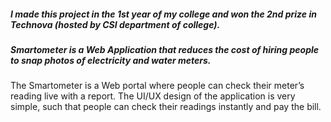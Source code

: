 
##### I made this project in the 1st year of my college and won the 2nd prize in Technova (hosted by CSI department of college).
##### Smartometer is a Web Application that reduces the cost of hiring people to snap photos of electricity and water meters.

<p> The Smartometer is a Web portal where people can check their meter’s reading live with a report. The UI/UX design of the application is very simple, such that people can check their readings instantly and pay the bill.
